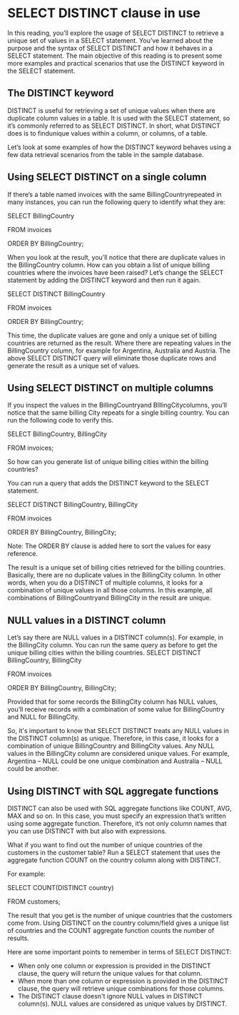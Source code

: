 <h1>SELECT DISTINCT clause in use</h1>
In this reading, you’ll explore the usage of SELECT DISTINCT to retrieve a unique set of values in a SELECT statement. You’ve learned about the purpose and the syntax of SELECT DISTINCT and how it behaves in a SELECT statement. The main objective of this reading is to present some more examples and practical scenarios that use the DISTINCT keyword in the SELECT statement.   


<h2>The DISTINCT keyword</h2>
DISTINCT is useful for retrieving a set of unique values when there are duplicate column values in a table. It is used with the SELECT statement, so it’s commonly referred to as SELECT DISTINCT. In short, what DISTINCT does is to findunique values within a column, or columns, of a table.

Let’s look at some examples of how the DISTINCT keyword behaves using a few data retrieval scenarios from the table in the sample database.

<h2>Using SELECT DISTINCT on a single column</h2>
If there’s a table named invoices with the same BillingCountryrepeated in many instances, you can run the following query to identify what they are:

SELECT BillingCountry  

FROM invoices 

ORDER BY BillingCountry; 

When you look at the result, you’ll notice that there are duplicate values in the BillingCountry column. How can you obtain a list of unique billing countries where the invoices have been raised? Let’s change the SELECT statement by adding the DISTINCT keyword and then run it again.

SELECT DISTINCT BillingCountry  

FROM invoices 

ORDER BY BillingCountry; 

This time, the duplicate values are gone and only a unique set of billing countries are returned as the result. Where there are repeating values in the BillingCountry column, for example for Argentina, Australia and Austria. The above SELECT DISTINCT query will eliminate those duplicate rows and generate the result as a unique set of values. 

  

<h2>Using SELECT DISTINCT on multiple columns</h2>
If you inspect the values in the BillingCountryand BIllingCitycolumns, you’ll notice that the same billing City repeats for a single billing country. You can run the following code to verify this.

SELECT BillingCountry, BillingCity  

FROM invoices; 

So how can you generate list of unique billing cities within the billing countries?

You can run a query that adds the DISTINCT keyword to the SELECT statement. 

SELECT DISTINCT BillingCountry, BillingCity   

FROM invoices 

ORDER BY BillingCountry, BillingCity; 

Note: The ORDER BY clause is added here to sort the values for easy reference.

The result is a unique set of billing cities retrieved for the billing countries. Basically, there are no duplicate values in the  BillingCity column. In other words, when you do a DISTINCT of multiple columns, it looks for a combination of unique values in all those columns. In this example, all combinations of BillingCountryand  BillingCity in the result are unique.


<h2>NULL values in a DISTINCT column</h2>
Let’s say there are NULL values in a DISTINCT column(s). For example, in the BillingCity column. You can run the same query as before to get the unique billing cities within the billing countries.
SELECT DISTINCT BillingCountry, BillingCity   

FROM invoices 

ORDER BY BillingCountry, BillingCity; 

Provided that for some records the BillingCity column has NULL values, you’ll receive records with a combination of some value for BillingCountry and NULL for BillingCity.

So, it's important to know that SELECT DISTINCT treats any NULL values in the DISTINCT column(s) as unique. Therefore, in this case, it looks for a combination of unique BillingCountry and BillingCity values. Any NULL values in the BillingCity column are considered unique values. For example, Argentina – NULL could be one unique combination and Australia – NULL could be another.

<h2>Using DISTINCT with SQL aggregate functions</h2>
DISTINCT can also be used with SQL aggregate functions like COUNT, AVG, MAX and so on. In this case, you must specify an expression that’s written using some aggregate function. Therefore, it’s not only column names that you can use DISTINCT with but also with expressions. 

What if you want to find out the number of unique countries of the customers in the customer table? Run a SELECT statement that uses the aggregate function COUNT on the country column along with DISTINCT.

For example:

SELECT COUNT(DISTINCT country)  

FROM customers; 

The result that you get is the number of unique countries that the customers come from. Using DISTINCT on the country column/field gives a unique list of countries and the COUNT aggregate function counts the number of results.

Here are some important points to remember in terms of SELECT DISTINCT:
<ul>
    <li>When only one column or expression is provided in the DISTINCT clause, the query will return the unique values for that column.</li>
    <li>When more than one column or expression is provided in the DISTINCT clause, the query will retrieve unique combinations for those columns. </li>
    <li>The DISTINCT clause doesn't ignore NULL values in DISTINCT column(s). NULL values are considered as unique values by DISTINCT. </li>
</ul>
 



